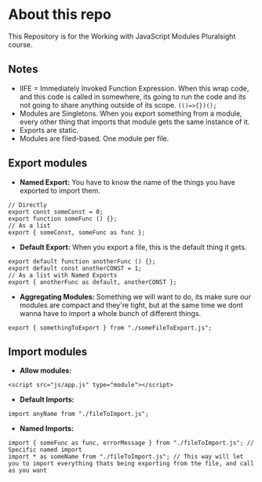 # About this repo

This Repository is for the Working with JavaScript Modules Pluralsight course.

## Notes

- IIFE = Immediately Invoked Function Expression. When this wrap code, and this code is called in somewhere, its going to run the code and its not going to share anything outside of its scope. `(()=>{})();`
- Modules are Singletons. When you export something from a module, every other thing that imports that module gets the same instance of it.
- Exports are static.
- Modules are filed-based. One module per file.

## Export modules

- **Named Export:** You have to know the name of the things you have exported to import them.

```
// Directly
export const someConst = 0;
export function someFunc () {};
// As a list
export { someConst, someFunc as func };
```

- **Default Export:** When you export a file, this is the default thing it gets.

```
export default function anotherFunc () {};
export default const anotherCONST = 1;
// As a list with Named Exports
export { anotherFunc as default, anotherCONST };
```

- **Aggregating Modules:** Something we will want to do, its make sure our modules are compact and they're tight, but at the same time we dont wanna have to import a whole bunch of different things.

```
export { somethingToExport } from "./someFileToExport.js";
```

## Import modules

- **Allow modules:**

```
<script src="js/app.js" type="module"></script>
```

- **Default Imports:**

```
import anyName from "./fileToImport.js";
```

- **Named Imports:**

```
import { someFunc as func, errorMessage } from "./fileToImport.js"; // Specific named import
import * as someName from "./fileToImport.js"; // This way will let you to import everything thats being exporting from the file, and call as you want
```
